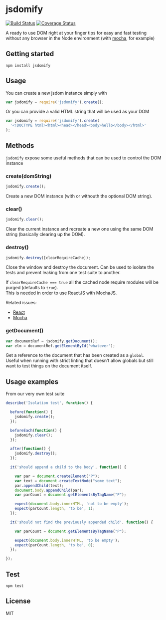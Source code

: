 # jsdomify
[![Build Status](https://travis-ci.org/podio/jsdomify.svg)](https://travis-ci.org/podio/jsdomify)
[![Coverage Status](https://coveralls.io/repos/podio/jsdomify/badge.svg?branch=master&service=github)](https://coveralls.io/github/podio/jsdomify?branch=master)

A ready to use DOM right at your finger tips for easy and fast testing without any browser in the Node environment
(with [mocha](http://mochajs.org/), for example)

## Getting started

```
npm install jsdomify
```

## Usage

You can create a new jsdom instance simply with 

```javascript
var jsdomify = require('jsdomify').create();
```

Or you can provide a valid HTML string that will be used as your DOM

```javascript
var jsdomify = require('jsdomify').create(
  '<!DOCTYPE html><html><head></head><body>hello</body></html>'
);
```

## Methods

`jsdomify` expose some useful methods that can be used to control the DOM instance

### create(domString)

```javascript
jsdomify.create();
```

Create a new DOM instance (with or withouth the optional DOM string).

### clear()

```javascript
jsdomify.clear();
```

Clear the current instance and recreate a new one using the same DOM string (basically clearing up the DOM).

### destroy()

```javascript
jsdomify.destroy([clearRequireCache]);
```

Close the window and destroy the document.
Can be used to isolate the tests and prevent leaking from one test suite to another.

If `clearRequireCache === true` all the cached node require modules will be purged (defaults to `true`).  
This is needed in order to use ReactJS with MochaJS.

Related issues: 
* [React](https://github.com/facebook/react/issues/4025 "React issue 4025")
* [Mocha](https://github.com/mochajs/mocha/issues/1722 "Mocha issue 1722")


### getDocument()

```javascript
var documentRef = jsdomify.getDocument();
var elm = documentRef.getElementById('whatever');
```

Get a reference to the document that has been created as a `global`.  
Useful when running with strict linting that doesn't allow globals but still want to test things on the document itself.

## Usage examples

From our very own test suite

```javascript
describe('Isolation test', function() {

  before(function() {
    jsdomify.create();
  });

  beforeEach(function() {
    jsdomify.clear();
  });

  after(function() {
    jsdomify.destroy();
  });

  it('should append a child to the body', function() {

    var par = document.createElement("P");
    var text = document.createTextNode("some text");
    par.appendChild(text);
    document.body.appendChild(par);
    var parCount = document.getElementsByTagName("P");

    expect(document.body.innerHTML, 'not to be empty');
    expect(parCount.length, 'to be', 1);
  });

  it('should not find the previously appended child', function() {

    var parCount = document.getElementsByTagName("P");

    expect(document.body.innerHTML, 'to be empty');
    expect(parCount.length, 'to be', 0);
  });

});
```

## Test

```
npm test
```

## License
MIT